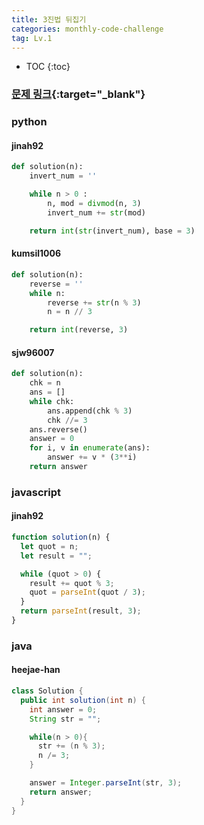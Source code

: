 ```yaml
---
title: 3진법 뒤집기
categories: monthly-code-challenge
tag: Lv.1
---
```


- TOC
  {:toc}

### [문제 링크](https://programmers.co.kr/learn/courses/30/lessons/68935){:target="\_blank"}

### python

#### jinah92

```python
def solution(n):
    invert_num = ''

    while n > 0 :
        n, mod = divmod(n, 3)
        invert_num += str(mod)

    return int(str(invert_num), base = 3)
```

#### kumsil1006

```python
def solution(n):
    reverse = ''
    while n:
        reverse += str(n % 3)
        n = n // 3

    return int(reverse, 3)
```

#### sjw96007

```python
def solution(n):
    chk = n
    ans = []
    while chk:
        ans.append(chk % 3)
        chk //= 3
    ans.reverse()
    answer = 0
    for i, v in enumerate(ans):
        answer += v * (3**i)
    return answer
```

### javascript

#### jinah92

```javascript
function solution(n) {
  let quot = n;
  let result = "";

  while (quot > 0) {
    result += quot % 3;
    quot = parseInt(quot / 3);
  }
  return parseInt(result, 3);
}
```

### java

#### heejae-han

```java
class Solution {
  public int solution(int n) {
    int answer = 0;
    String str = "";

    while(n > 0){
      str += (n % 3);
      n /= 3;
    }

    answer = Integer.parseInt(str, 3);
    return answer;
  }
}
```
